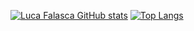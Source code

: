 
[![Luca Falasca GitHub stats](https://github-readme-stats.vercel.app/api?username=LucaFalasca&theme=transparent)](https://github.com/anuraghazra/github-readme-stats) [![Top Langs](https://github-readme-stats.vercel.app/api/top-langs/?username=LucaFalasca&layout=compact&theme=transparent&exclude_repo=Netbooks)](https://github.com/anuraghazra/github-readme-stats)

